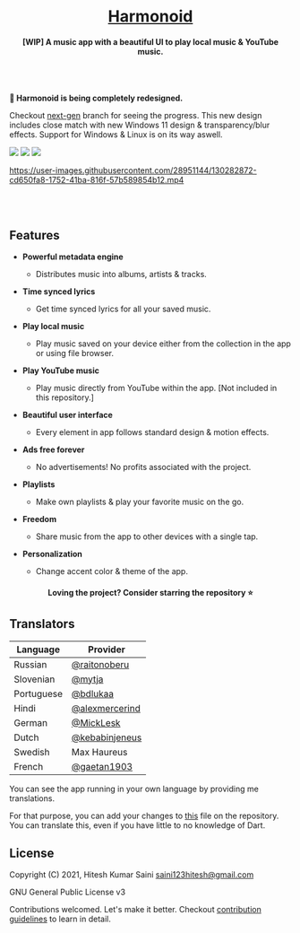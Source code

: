 <h1 align="center"><a href="https://github.com/alexmercerind/harmonoid">Harmonoid</a></h1>
<h4 align="center">[WIP] A music app with a beautiful UI to play local music & YouTube music.</h4>
<br></br>


**🎉 Harmonoid is being completely redesigned.**

Checkout [next-gen](https://github.com/harmonoid/harmonoid/tree/next-gen) branch for seeing the progress. This new design includes close match with new Windows 11 design & transparency/blur effects. Support for Windows & Linux is on its way aswell.


![](https://github.com/harmonoid/harmonoid/blob/assets/harmonoid-next-3.jpg)
![](https://github.com/harmonoid/harmonoid/blob/assets/harmonoid-next-2.jpg)
![](https://github.com/harmonoid/harmonoid/blob/assets/harmonoid-next-1.jpg)

https://user-images.githubusercontent.com/28951144/130282872-cd650fa8-1752-41ba-816f-57b589854b12.mp4

<br></br>

## Features

- **Powerful metadata engine**
  - Distributes music into albums, artists & tracks.

- **Time synced lyrics**
  - Get time synced lyrics for all your saved music.
 
- **Play local music**
  - Play music saved on your device either from the collection in the app or using file browser.

- **Play YouTube music**
  - Play music directly from YouTube within the app. [Not included in this repository.]

- **Beautiful user interface**
  - Every element in app follows standard design & motion effects. 

- **Ads free forever**
  - No advertisements! No profits associated with the project.
  
- **Playlists**
  - Make own playlists & play your favorite music on the go.
  
- **Freedom**
  - Share music from the app to other devices with a single tap.

- **Personalization**
  - Change accent color & theme of the app.


<h4  align="center">Loving the project? Consider starring the repository ⭐</h4>

## Translators

|Language       |Provider                                           |
|---------------|---------------------------------------------------|
|Russian        |[@raitonoberu](https://github.com/raitonoberu)     |
|Slovenian      |[@mytja](https://github.com/mytja)                 |
|Portuguese     |[@bdlukaa](https://github.com/bdlukaa)             |
|Hindi          |[@alexmercerind](https://github.com/alexmercerind) |
|German         |[@MickLesk](https://github.com/MickLesk)           |
|Dutch          |[@kebabinjeneus](https://github.com/kebabinjeneus) |
|Swedish        |Max Haureus                                        |
|French         |[@gaetan1903](https://github.com/gaetan1903)       |

You can see the app running in your own language by providing me translations.

For that purpose, you can add your changes to [this](https://github.com/alexmercerind/harmonoid/blob/master/lib/constants/language.dart) file on the repository.
You can translate this, even if you have little to no knowledge of Dart.

## License

Copyright (C) 2021, Hitesh Kumar Saini <saini123hitesh@gmail.com>

GNU General Public License v3

Contributions welcomed. Let's make it better.
Checkout [contribution guidelines](https://github.com/harmonoid/harmonoid/blob/master/CONTRIBUTING.md) to learn in detail.
